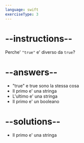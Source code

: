 ```yaml
---
language: swift
exerciseType: 3
---
```


# --instructions--

Perche' `"true"` e' diverso da `true`?

# --answers--

- "true" e true sono la stessa cosa
- Il primo e' una stringa
- L'ultimo e' una stringa
- Il primo e' un booleano

# --solutions--

- Il primo e' una stringa
